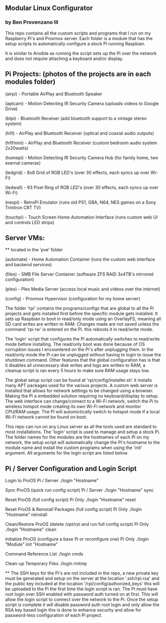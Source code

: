 ## Modular Linux Configurator 
### by Ben Provenzano III

This repo contains all the custom scripts and programs that I run on my Raspberry Pi's and Proxmox server. Each folder is a module that has the setup scripts to automatically configure a stock Pi running Raspbian.

It is similar to Ansible as running the script sets up the Pi over the network and does not require attaching a keyboard and/or display. 


## Pi Projects: (photos of the projects are in each modules folder)

(airpi) - Portable AirPlay and Bluetooth Speaker

(aptcam) - Motion Detecting IR Security Camera (uploads videos to Google Drive)

(btpi) - Bluetooth Receiver (add bluetooth support to a vintage stereo system)

(hifi) - AirPlay and Bluetooth Receiver (optical and coaxial audio outputs)

(hfifmini) - AirPlay and Bluetooth Receiver (custom bedroom audio system 2x20watts)

(homepi) - Motion Detecting IR Security Camera Hub (for family home, two exernal cameras)

(ledgrid) - 8x8 Grid of RGB LED's (over 30 effects, each syncs up over Wi-Fi)

(ledwall) - 93 Pixel Ring of RGB LED's (over 30 effects, each syncs up over Wi-Fi)

(nespi) - RetroPi Emulator (runs old PS1, GBA, N64, NES games on a Sony Trinitron CRT TV)

(touchpi) - Touch Screen Home Automation Interface (runs custom web UI and controls LED strips)


## Server VMs: 
** located in the 'pve' folder

(automate) - Home Automation Container (runs the custom web interface and backend services)

(files) - SMB File Server Container (software ZFS RAID 3x4TB's mirrored configuration)

(plex) - Plex Media Server (access local music and videos over the internet)

(config) - Proxmox Hypervisor (configuration for my home server)


The folder 'rpi' contains the programs/configs that are global to all the Pi projects and gets installed first before the specific module gets installed. It sets up Raspbian to boot in read/only mode using an OverlayFS, meaning all SD card writes are written to RAM. Changes made are not saved unless the command 'rpi rw' is entered on the Pi. this reboots it in read/write mode.

The 'login' script that configures the Pi automatically switches to read/write mode before installing. The read/only boot was done because of OS corruption issues I encountered on the Pi's after unplugging them. In the read/only mode the Pi can be unplugged without having to login to issue the shutdown command. Other features that the global configuration has is that it disables all unnecessary disk writes and logs are written to RAM, a cleanup
script is ran every 5 hours to make sure RAM usage stays low.

The global setup script can be found at 'rpi/config/installer.sh' it installs many APT packages used for the various projects. A custom web server is installed that allows for network settings to be changed using a browser. Making the Pi a embedded solution requiring no keyboard/display to setup. The web interface can change/connect to a Wi-Fi network, switch the Pi to wireless hotspot mode creating its own Wi-Fi network and monitor CPU/RAM usage. The Pi will automictically switch
to hotspot mode if a local Wi-Fi network cannot be found on boot.

This repo can run on any Linux server as all the tools used are standard to most installations. The 'login' script is used to manage and setup a stock Pi. The folder names for the modules are the hostnames of each Pi on my network, the setup script will automatically change the Pi's hostname to the module name and install the custom programs when using the 'init' argument. All arguments for
the login script are listed below.


## Pi / Server Configuration and Login Script

Login to ProOS Pi / Server
./login "Hostname"

Sync ProOS (quick run config script) Pi / Server
./login "Hostname" sync

Reset ProOS (full config script) Pi Only
./login "Hostname" reset

Reset ProOS & Reinstall Packages (full config script) Pi Only
./login "Hostname" reinstall

Clean/Restore ProOS (delete /opt/rpi and run full config script) Pi Only
./login "Hostname" clean

Initialize ProOS (configure a base Pi or reconfigure one) Pi Only
./login "Module" init "Hostname"

Command Reference List
./login cmds

Clean-up Temporary Files
./login rmtmp


** The SSH keys for the Pi's are not included in the repo, a new private key must be generated and setup on the server at the location '.ssh/rpi.rsa' and the public key included at the location '/rpi/config/authorized_keys' this will be uploaded to the Pi the first time the login script is ran. The Pi must have root login over SSH enabled with password auth turned on at first. This will allow the login script to connect over the network to the Pi. Once the setup script is complete it will disable password auth root login and only allow the RSA key based login this is done to enhance security and allow for password-less configuration of each Pi project.

